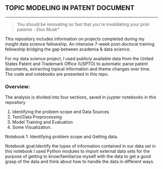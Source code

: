 
## TOPIC MODELING IN PATENT DOCUMENT
---
> You should be innovating so fast that you're invalidating your prior patents - Elon Musk*

This repository includes information on projects completed during my insight data science fellowship. An  intensive 7-week post-doctoral training fellowship bridging the gap between academia & data science. 

For my data science project, I used publicly available data from the United States Patent and Trademark Office (USPTO) to automatic parse patent documents, extracting topical information and theme changes over time. The code and notebooks are presented in this repo.

### Overview:

The analysis is divided into four sections, saved in juypter notebooks in this repository
1. Identifying the problem scope and Data Sources
2. Text/Data Preprocessing
3. Model Training and Evaluation
4. Some Visualization. 

Notebook 1:  Identifying problem scope and Getting data.

Notebook goal:Identify the types of information contained in our data set in this notebook I used Python modules to import external data sets for the purpose of getting to know/familiarize myself with the data to get a good grasp of the data and think about how to handle the data in different ways. 
